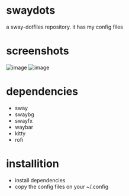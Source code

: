 # swaydots
a sway-dotfiles repository. it has my config files

# screenshots

![image](https://github.com/user-attachments/assets/3b2be6eb-02bc-405e-8ea9-34b5a0e26c1e)
![image](https://github.com/user-attachments/assets/0f7b359a-5100-4cd4-8644-065da43e6b79)


# dependencies

- sway
- swaybg
- swayfx
- waybar
- kitty
- rofi

# installition

- install dependencies
- copy the config files on your ~/.config

